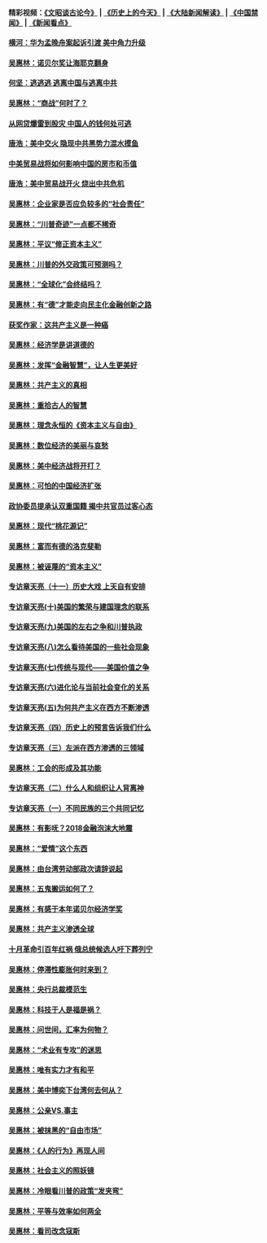 #### 精彩视频：[《文昭谈古论今》](http://45.76.195.252/wenzhao) | [《历史上的今天》](http://45.76.195.252/today-in-history) | [《大陆新闻解读》](http://45.76.195.252/ntdtv-comedy) | [《中国禁闻》](http://45.76.195.252/ntdtv-news) | [《新闻看点》](http://45.76.195.252/news-insight) 

 #### [横河：华为孟晚舟案起诉引渡 美中角力升级](../pages/nsc423/n11027230.md?t=02151237) 

#### [吴惠林：诺贝尔奖让海耶克翻身](../pages/nsc423/n10890049.md?t=02151237) 

#### [何坚：逃逃逃 逃离中国与逃离中共](../pages/nsc423/n10592891.md?t=02151237) 

#### [吴惠林：“商战”何时了？](../pages/nsc423/n10573558.md?t=02151237) 

#### [从网贷爆雷到股灾 中国人的钱何处可逃](../pages/nsc423/n10572800.md?t=02151237) 

#### [唐浩：美中交火 隐现中共黑势力混水摸鱼](../pages/nsc423/n10544040.md?t=02151237) 

#### [中美贸易战将如何影响中国的房市和币值](../pages/nsc423/n10543697.md?t=02151237) 

#### [唐浩：美中贸易战开火 烧出中共危机](../pages/nsc423/n10540126.md?t=02151237) 

#### [吴惠林：企业家是否应负较多的“社会责任”](../pages/nsc423/n10535022.md?t=02151237) 

#### [吴惠林：“川普奇迹”一点都不稀奇](../pages/nsc423/n10512808.md?t=02151237) 

#### [吴惠林：平议“修正资本主义”](../pages/nsc423/n10495724.md?t=02151237) 

#### [吴惠林：川普的外交政策可预测吗？](../pages/nsc423/n10462387.md?t=02151237) 

#### [吴惠林：“全球化”会终结吗？](../pages/nsc423/n10452838.md?t=02151237) 

#### [吴惠林：有“德”才能走向民主化金融创新之路](../pages/nsc423/n10432292.md?t=02151237) 

#### [获奖作家：这共产主义是一种癌](../pages/nsc423/n10431541.md?t=02151237) 

#### [吴惠林：经济学是讲道德的](../pages/nsc423/n10398014.md?t=02151237) 

#### [吴惠林：发挥“金融智慧”，让人生更美好](../pages/nsc423/n10375019.md?t=02151237) 

#### [吴惠林：共产主义的真相](../pages/nsc423/n10351394.md?t=02151237) 

#### [吴惠林：重拾古人的智慧](../pages/nsc423/n10337691.md?t=02151237) 

#### [吴惠林：理念永恒的《资本主义与自由》](../pages/nsc423/n10316274.md?t=02151237) 

#### [吴惠林：数位经济的美丽与哀愁](../pages/nsc423/n10292946.md?t=02151237) 

#### [吴惠林：美中经济战将开打？](../pages/nsc423/n10258825.md?t=02151237) 

#### [吴惠林：可怕的中国经济扩张](../pages/nsc423/n10219147.md?t=02151237) 

#### [政协委员提承认双重国籍 揭中共官员过客心态](../pages/nsc423/n10208809.md?t=02151237) 

#### [吴惠林：现代“桃花源记”](../pages/nsc423/n10185234.md?t=02151237) 

#### [吴惠林：富而有德的洛克斐勒](../pages/nsc423/n10142264.md?t=02151237) 

#### [吴惠林：被诬蔑的“资本主义”](../pages/nsc423/n10124816.md?t=02151237) 

#### [专访章天亮（十一）历史大戏 上天自有安排](../pages/nsc423/n10094905.md?t=02151237) 

#### [专访章天亮(十)美国的繁荣与建国理念的联系](../pages/nsc423/n10094899.md?t=02151237) 

#### [专访章天亮(九)美国的左右之争和川普执政](../pages/nsc423/n10094889.md?t=02151237) 

#### [专访章天亮(八)怎么看待美国的一些社会现象](../pages/nsc423/n10094857.md?t=02151237) 

#### [专访章天亮(七)传统与现代——美国价值之争](../pages/nsc423/n10093140.md?t=02151237) 

#### [专访章天亮(六)进化论与当前社会变化的关系](../pages/nsc423/n10092036.md?t=02151237) 

#### [专访章天亮(五)为何共产主义在西方不断渗透](../pages/nsc423/n10083620.md?t=02151237) 

#### [专访章天亮（四）历史上的预言告诉我们什么](../pages/nsc423/n10083606.md?t=02151237) 

#### [专访章天亮（三）左派在西方渗透的三领域](../pages/nsc423/n10081115.md?t=02151237) 

#### [吴惠林：工会的形成及其功能](../pages/nsc423/n10080633.md?t=02151237) 

#### [专访章天亮（二）什么人和组织让人背离神](../pages/nsc423/n10076637.md?t=02151237) 

#### [专访章天亮（一）不同民族的三个共同记忆](../pages/nsc423/n10074188.md?t=02151237) 

#### [吴惠林：有影呒？2018金融泡沫大地震](../pages/nsc423/n10040534.md?t=02151237) 

#### [吴惠林：“爱情”这个东西](../pages/nsc423/n10019423.md?t=02151237) 

#### [吴惠林：由台湾劳动部政次请辞说起](../pages/nsc423/n9979679.md?t=02151237) 

#### [吴惠林：五鬼搬运如何了？](../pages/nsc423/n9925338.md?t=02151237) 

#### [吴惠林：有感于本年诺贝尔经济学奖](../pages/nsc423/n9871883.md?t=02151237) 

#### [吴惠林：共产主义渗透全球](../pages/nsc423/n9812748.md?t=02151237) 

#### [十月革命引百年红祸 俄总统候选人吁下葬列宁](../pages/nsc423/n9810182.md?t=02151237) 

#### [吴惠林：停滞性膨胀何时来到？](../pages/nsc423/n9764136.md?t=02151237) 

#### [吴惠林：央行总裁模范生](../pages/nsc423/n9728134.md?t=02151237) 

#### [吴惠林：科技于人是福是祸？](../pages/nsc423/n9672982.md?t=02151237) 

#### [吴惠林：问世间，汇率为何物？](../pages/nsc423/n9621788.md?t=02151237) 

#### [吴惠林：“术业有专攻”的迷思](../pages/nsc423/n9580363.md?t=02151237) 

#### [吴惠林：唯有实力才有和平](../pages/nsc423/n9529599.md?t=02151237) 

#### [吴惠林：美中博奕下台湾何去何从？](../pages/nsc423/n9483598.md?t=02151237) 

#### [吴惠林：公亲VS.事主](../pages/nsc423/n9425637.md?t=02151237) 

#### [吴惠林：被抹黑的“自由市场”](../pages/nsc423/n9351545.md?t=02151237) 

#### [吴惠林：《人的行为》再现人间](../pages/nsc423/n9296339.md?t=02151237) 

#### [吴惠林：社会主义的照妖镜](../pages/nsc423/n9243460.md?t=02151237) 

#### [吴惠林：冷眼看川普的政策“发夹弯”](../pages/nsc423/n9120684.md?t=02151237) 

#### [吴惠林：平等与效率如何两全](../pages/nsc423/n9075430.md?t=02151237) 

#### [吴惠林：看司改念寇斯](../pages/nsc423/n9024915.md?t=02151237) 

